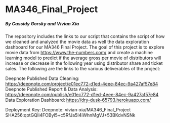 # MA346_Final_Project
##### By Cassidy Gorsky and Vivian Xia

The repository includes the links to our script that contains the script of how we cleaned and analyzed the movie data as well the data exploration dashboard
for our MA346 Final Project.
The goal of this project is to explore movie data from https://www.the-numbers.com/ and create a machine learning model 
to predict if the average gross per movie of distributors will increase or decrease in the following year using distributor share and ticket sales.
The following are the links to the various deliverables of the project:

  Deepnote Published Data Cleaning: https://deepnote.com/project/e01ec772-d1ed-4eee-84ec-9a427af57e84
  Deepnote Published Report & Data Analysis: https://deepnote.com/publish/e01ec772-d1ed-4eee-84ec-9a427af57e84
  Data Exploration Dashboard: https://dry-dusk-65793.herokuapp.com/
 
Deployment Key: 
      Deepnote: vivian-xia/MA346_Final_Project
      SHA256:qotGQIi4FOByl5+c5RfJa5I4iWhnMgVJ+53BKdvNSNk
